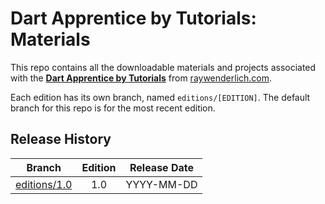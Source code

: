# Dart Apprentice by Tutorials: Materials

This repo contains all the downloadable materials and projects associated with the **[Dart Apprentice by Tutorials](https://store.raywenderlich.com/)** from [raywenderlich.com](https://www.raywenderlich.com).

Each edition has its own branch, named `editions/[EDITION]`. The default branch for this repo is for the most recent edition.

## Release History

| Branch                                                                          | Edition | Release Date |
| --------------------------------------------------------------------------------|:-------:|:------------:|
| [editions/1.0](https://github.com/raywenderlich/da-materials/tree/editions/1.0) | 1.0     | YYYY-MM-DD   |

